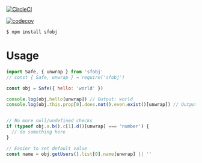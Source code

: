 [![CircleCI](https://circleci.com/gh/devMYC/sfobj.svg?style=svg)](https://circleci.com/gh/devMYC/sfobj)

[![codecov](https://codecov.io/gh/devMYC/sfobj/branch/master/graph/badge.svg)](https://codecov.io/gh/devMYC/sfobj)

```
$ npm install sfobj
```

# Usage

```js
import Safe, { unwrap } from 'sfobj'
// const { Safe, unwrap } = require('sfobj')

const obj = Safe({ hello: 'world' })

console.log(obj.hello[unwrap]) // Output: world
console.log(obj.this.prop[0].does.not().even.exist()[unwrap]) // Output: undefined


// No more null/undefined checks
if (typeof obj.a.b().c[1].d()[unwrap] === 'number') {
  // do something here
}

// Easier to set default value
const name = obj.getUsers().list[0].name[unwrap] || ''
```
